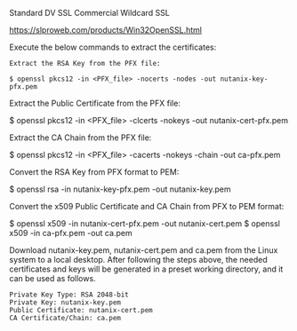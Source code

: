Standard DV SSL
Commercial Wildcard SSL




https://slproweb.com/products/Win32OpenSSL.html



Execute the below commands to extract the certificates:

    Extract the RSA Key from the PFX file:

    $ openssl pkcs12 -in <PFX_file> -nocerts -nodes -out nutanix-key-pfx.pem

Extract the Public Certificate from the PFX file:

$ openssl pkcs12 -in <PFX_file> -clcerts -nokeys -out nutanix-cert-pfx.pem

Extract the CA Chain from the PFX file:

$ openssl pkcs12 -in <PFX_file> -cacerts -nokeys -chain -out ca-pfx.pem

Convert the RSA Key from PFX format to PEM:

$ openssl rsa -in nutanix-key-pfx.pem -out nutanix-key.pem

Convert the x509 Public Certificate and CA Chain from PFX to PEM format:

$ openssl x509 -in nutanix-cert-pfx.pem -out nutanix-cert.pem
$ openssl x509 -in ca-pfx.pem -out ca.pem

Download nutanix-key.pem, nutanix-cert.pem and ca.pem from the Linux system to a local desktop.
After following the steps above, the needed certificates and keys will be generated in a preset working directory, and it can be used as follows.

    Private Key Type: RSA 2048-bit
    Private Key: nutanix-key.pem
    Public Certificate: nutanix-cert.pem
    CA Certificate/Chain: ca.pem

